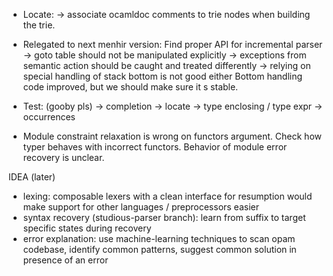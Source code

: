 - Locate:
  -> associate ocamldoc comments to trie nodes when building the trie.

- Relegated to next menhir version:
  Find proper API for incremental parser
  -> goto table should not be manipulated explicitly
  -> exceptions from semantic action should be caught and treated differently
  -> relying on special handling of stack bottom is not good either
     Bottom handling code improved, but we should make sure it s stable.

- Test: (gooby pls)
  -> completion
  -> locate
  -> type enclosing / type expr
  -> occurrences

- Module constraint relaxation is wrong on functors argument. 
  Check how typer behaves with incorrect functors.
  Behavior of module error recovery is unclear.

IDEA (later)
- lexing: 
  composable lexers with a clean interface for resumption would make support
  for other languages / preprocessors easier
- syntax recovery (studious-parser branch):
  learn from suffix to target specific states during recovery
- error explanation:
  use machine-learning techniques to scan opam codebase, identify common
  patterns, suggest common solution in presence of an error
